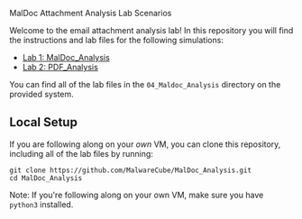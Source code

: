 MalDoc Attachment Analysis Lab Scenarios

Welcome to the email attachment analysis lab! In this repository you will find the instructions and lab files for the following simulations:

- [Lab 1: MalDoc_Analysis](https://github.com/MalwareCube/MalDoc_Analysis/tree/main/MalDoc_Analysis)
- [Lab 2: PDF_Analysis](https://github.com/MalwareCube/MalDoc_Analysis/tree/main/PDF_Analysis)

You can find all of the lab files in the `04_Maldoc_Analysis` directory on the provided system.

## Local Setup
If you are following along on your *own* VM, you can clone this repository, including all of the lab files by running:

```
git clone https://github.com/MalwareCube/MalDoc_Analysis.git
cd MalDoc_Analysis
```

Note: If you're following along on your own VM, make sure you have `python3` installed.
